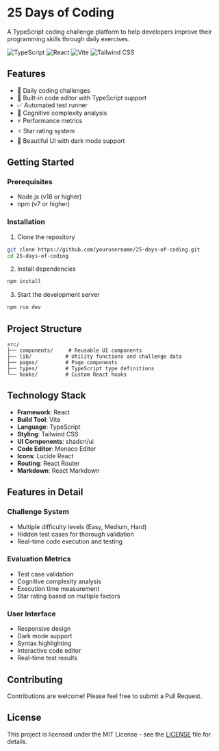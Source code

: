 # 25 Days of Coding

A TypeScript coding challenge platform to help developers improve their programming skills through daily exercises.

![TypeScript](https://img.shields.io/badge/TypeScript-007ACC?style=for-the-badge&logo=typescript&logoColor=white)
![React](https://img.shields.io/badge/React-20232A?style=for-the-badge&logo=react&logoColor=61DAFB)
![Vite](https://img.shields.io/badge/Vite-646CFF?style=for-the-badge&logo=vite&logoColor=white)
![Tailwind CSS](https://img.shields.io/badge/Tailwind_CSS-38B2AC?style=for-the-badge&logo=tailwind-css&logoColor=white)

## Features

- 🎯 Daily coding challenges
- 📝 Built-in code editor with TypeScript support
- ✅ Automated test runner
- 🧮 Cognitive complexity analysis
- ⚡ Performance metrics
- ⭐ Star rating system
- 🎨 Beautiful UI with dark mode support

## Getting Started

### Prerequisites

- Node.js (v18 or higher)
- npm (v7 or higher)

### Installation

1. Clone the repository

```bash
git clone https://github.com/yourusername/25-days-of-coding.git
cd 25-days-of-coding
```

2. Install dependencies

```bash
npm install
```

3. Start the development server

```bash
npm run dev
```

## Project Structure

```
src/
├── components/     # Reusable UI components
├── lib/           # Utility functions and challenge data
├── pages/         # Page components
├── types/         # TypeScript type definitions
└── hooks/         # Custom React hooks
```

## Technology Stack

- **Framework**: React
- **Build Tool**: Vite
- **Language**: TypeScript
- **Styling**: Tailwind CSS
- **UI Components**: shadcn/ui
- **Code Editor**: Monaco Editor
- **Icons**: Lucide React
- **Routing**: React Router
- **Markdown**: React Markdown

## Features in Detail

### Challenge System

- Multiple difficulty levels (Easy, Medium, Hard)
- Hidden test cases for thorough validation
- Real-time code execution and testing

### Evaluation Metrics

- Test case validation
- Cognitive complexity analysis
- Execution time measurement
- Star rating based on multiple factors

### User Interface

- Responsive design
- Dark mode support
- Syntax highlighting
- Interactive code editor
- Real-time test results

## Contributing

Contributions are welcome! Please feel free to submit a Pull Request.

## License

This project is licensed under the MIT License - see the [LICENSE](LICENSE) file for details.
